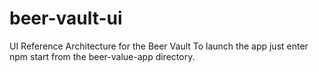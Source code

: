 # beer-vault-ui
UI Reference Architecture for the Beer Vault
To launch the app just enter 
npm start from the beer-value-app directory.